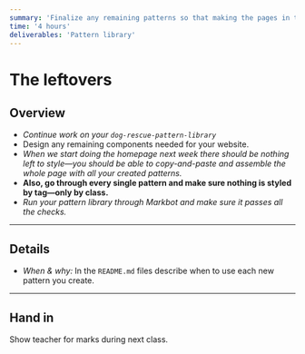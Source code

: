 ```yaml
---
summary: 'Finalize any remaining patterns so that making the pages in the coming weeks will be just copy-and-paste.'
time: '4 hours'
deliverables: 'Pattern library'
---
```


# The leftovers

## Overview

- *Continue work on your `dog-rescue-pattern-library`*
- Design any remaining components needed for your website.
- *When we start doing the homepage next week there should be nothing left to style—you should be able to copy-and-paste and assemble the whole page with all your created patterns.*
- **Also, go through every single pattern and make sure nothing is styled by tag—only by class.**
- *Run your pattern library through Markbot and make sure it passes all the checks.*

---

## Details

- *When & why:* In the `README.md` files describe when to use each new pattern you create.

---

## Hand in

Show teacher for marks during next class.

